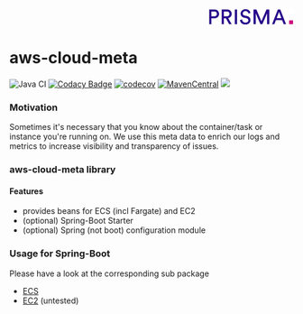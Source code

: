 <div align="right"><a target="myNextJob" href="https://www.prisma-capacity.eu/careers#job-offers">
    <img class="inline" src="prisma.png">
</a></div>

# aws-cloud-meta

![Java CI](https://github.com/prisma-capacity/aws-cloud-meta/workflows/Java%20CI/badge.svg?branch=master)
[![Codacy Badge](https://api.codacy.com/project/badge/Grade/333bfd567a6a447895212994b414f077)](https://app.codacy.com/gh/prisma-capacity/aws-cloud-meta?utm_source=github.com&utm_medium=referral&utm_content=prisma-capacity/aws-cloud-meta&utm_campaign=Badge_Grade_Settings)
[![codecov](https://codecov.io/gh/prisma-capacity/aws-cloud-meta/branch/master/graph/badge.svg)](https://codecov.io/gh/prisma-capacity/aws-cloud-meta)
[![MavenCentral](https://img.shields.io/maven-central/v/eu.prismacapacity/aws-cloud-meta)](http://search.maven.org/#search%7Cgav%7C1%7Cg%3A%22eu.prismacapacity%22)
<a href="https://www.apache.org/licenses/LICENSE-2.0">
    <img class="inline" src="https://img.shields.io/badge/license-ASL2-green.svg?style=flat">
</a>


### Motivation

Sometimes it's necessary that you know about the container/task or instance you're running on. We use this meta data to enrich 
our logs and metrics to increase visibility and transparency of issues.

### aws-cloud-meta library

#### Features
* provides beans for ECS (incl Fargate) and EC2
* (optional) Spring-Boot Starter
* (optional) Spring (not boot) configuration module 

### Usage for Spring-Boot

Please have a look at the corresponding sub package
* [ECS](aws-cloud-meta-spring-ecs/README.md)
* [EC2](aws-cloud-meta-spring-ec2/README.md) (untested) 
